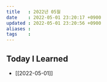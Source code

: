 ```yaml
---
title   : 2022년 05월 
date    : 2022-05-01 23:20:17 +0900
updated : 2022-05-01 23:20:56 +0900
aliases : 
tags    : 
---
```

## Today I Learned
- [[2022-05-01]]
